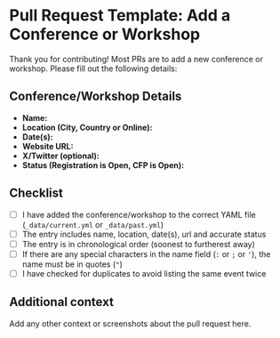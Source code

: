 
# Pull Request Template: Add a Conference or Workshop

Thank you for contributing! Most PRs are to add a new conference or workshop. Please fill out the following details:

## Conference/Workshop Details
- **Name:**
- **Location (City, Country or Online):**
- **Date(s):**
- **Website URL:**
- **X/Twitter (optional):**
- **Status (Registration is Open, CFP is Open):**

## Checklist
- [ ] I have added the conference/workshop to the correct YAML file (`_data/current.yml` or `_data/past.yml`)
- [ ] The entry includes name, location, date(s), url and accurate status
- [ ] The entry is in chronological order (soonest to furtherest away)
- [ ] If there are any special characters in the name field (`:` or `;` or `'`), the name must be in quotes (`"`)
- [ ] I have checked for duplicates to avoid listing the same event twice

## Additional context
Add any other context or screenshots about the pull request here.
